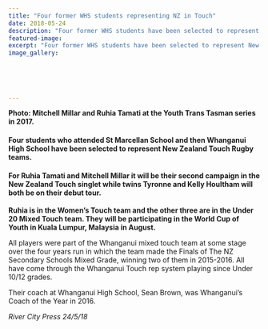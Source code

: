 ```yaml
---
title: "Four former WHS students representing NZ in Touch"
date: 2018-05-24
description: "Four former WHS students have been selected to represent NZ Touch teams..."
featured-image: 
excerpt: "Four former WHS students have been selected to represent New Zealand Touch Rugby teams."
image_gallery:
    
    
    
    
    
---
```


<p><strong>Photo: Mitchell Millar and Ruhia Tamati at the Youth Trans Tasman series in 2017.</strong></p>
<h4>Four students who attended St Marcellan School and then Whanganui High School have been selected to represent New Zealand Touch Rugby teams.</h4>
<h4>For Ruhia Tamati and Mitchell Millar it will be their second campaign in the New Zealand Touch singlet while twins Tyronne and Kelly Houltham will both be on their debut tour.</h4>
<p><strong>Ruhia is in the Women&rsquo;s Touch team and the other three are in the Under 20 Mixed Touch team. They will be partici</strong><span class="text_exposed_show"><strong>pating in the World Cup of Youth in Kuala Lumpur, Malaysia in August.</strong><br /></span></p>
<p><span class="text_exposed_show">All players were part of the Whanganui mixed touch team at some stage over the four years run in which the team made the Finals of The NZ Secondary Schools Mixed Grade, winning two of them in 2015-2016. All have come through the Whanganui Touch rep system playing since Under 10/12 grades.<br /></span></p>
<p><span class="text_exposed_show">Their coach at Whanganui High School, Sean Brown, was Whanganui&rsquo;s Coach of the Year in 2016.</span></p>
<div class="text_exposed_show">
<p><em>River City Press 24/5/18</em></p>
</div>

